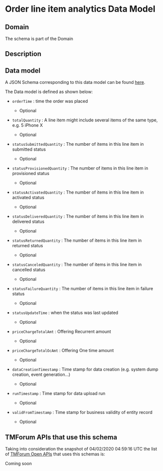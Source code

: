 # Order line item analytics Data Model

## Domain

The  schema is part of the  Domain

## Description



## Data model

A JSON Schema corresponding to this data model can be found
[here](https://github.com/tmforum-rand/schemas/blob/candidates/Analytics/OrderLineItemAnalytics.schema.json).

The Data model is defined as shown below:

- `orderTime` : time the order was placed

  - Optional


- `totalQuantity` : A line item might include several items of the same type, e.g. 5 iPhone X

  - Optional


- `statusSubmittedQuantity` : The number of items in this line item in submitted status

  - Optional


- `statusProvisionedQuantity` : The number of items in this line item in provisioned status

  - Optional


- `statusActivatedQuantity` : The number of items in this line item in activated status

  - Optional


- `statusDeliveredQuantity` : The number of items in this line item in delivered status

  - Optional


- `statusReturnedQuantity` : The number of items in this line item in returned status

  - Optional


- `statusCanceledQuantity` : The number of items in this line item in cancelled status

  - Optional


- `statusFailureQuantity` : The number of items in this line item in failure status

  - Optional


- `statusUpdateTime` : when the status was last updated

  - Optional


- `priceChargeTotalAmt` : Offering Recurrent amount

  - Optional


- `priceChargeTotalOcAmt` : Offering One time amount

  - Optional


- `dataCreationTimestamp` : Time stamp for data creation (e.g. system dump creation, event generation…)

  - Optional


- `runTimestamp` : Time stamp for data upload run

  - Optional


- `validFromTimestamp` : Time stamp for business validity of entity record

  - Optional






## TMForum APIs that use this schema

Taking into consideration the snapshot of 04/02/2020 04:59:16 UTC the list of [TMForum Open APIs](https://www.tmforum.org/open-apis/) that uses this schemas is:

Coming soon